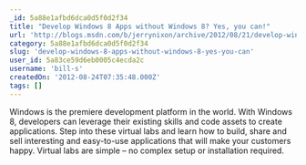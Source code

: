 ```yaml
---
_id: 5a88e1afbd6dca0d5f0d2f34
title: "Develop Windows 8 Apps without Windows 8? Yes, you can!"
url: 'http://blogs.msdn.com/b/jerrynixon/archive/2012/08/21/develop-windows-8-apps-without-windows-8-yes-you-can.aspx'
category: 5a88e1afbd6dca0d5f0d2f34
slug: 'develop-windows-8-apps-without-windows-8-yes-you-can'
user_id: 5a83ce59d6eb0005c4ecda2c
username: 'bill-s'
createdOn: '2012-08-24T07:35:48.000Z'
tags: []
---
```


Windows is the premiere development platform in the world. With Windows 8, developers can leverage their existing skills and code assets to create applications. Step into these virtual labs and learn how to build, share and sell interesting and easy-to-use applications that will make your customers happy. Virtual labs are simple – no complex setup or installation required.
